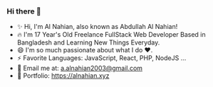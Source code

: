 ### Hi there 👋

<!--
**alnahian2003/alnahian2003** is a ✨ _special_ ✨ repository because its `README.md` (this file) appears on your GitHub profile.

Here are some ideas to get you started:

- 🔭 I’m currently working on ...
- 🌱 I’m currently learning ...
- 👯 I’m looking to collaborate on ...
- 🤔 I’m looking for help with ...
- 💬 Ask me about ...
- 📫 How to reach me: ...
- 😄 Pronouns: ...
- ⚡ Fun fact: ...
-->
- ✨ Hi, I'm Al Nahian, also known as Abdullah Al Nahian!
- 🔥 I'm 17 Year's Old Freelance FullStack Web Developer Based in Bangladesh and Learning New Things Everyday.
- 😄 I'm so much passionate about what I do ♥.
- ⚡ Favorite Languages: JavaScript, React, PHP, NodeJS ...
- 📧 Email me at: a.alnahian2003@gmail.com
- 🎨 Portfolio: https://alnahian.xyz 
